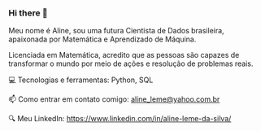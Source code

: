 ### Hi there 👋

Meu nome é Aline, sou uma futura Cientista de Dados brasileira, apaixonada por Matemática e Aprendizado de Máquina.

Licenciada em Matemática, acredito que as pessoas são capazes de transformar o mundo por meio de ações e resolução de problemas reais.

💻 Tecnologias e ferramentas: Python, SQL

📫 Como entrar em contato comigo: aline_leme@yahoo.com.br

🔍 Meu LinkedIn: https://www.linkedin.com/in/aline-leme-da-silva/

<!--
**EnilaLeme/EnilaLeme** is a ✨ _special_ ✨ repository because its `README.md` (this file) appears on your GitHub profile.

Here are some ideas to get you started:

- 🔭 I’m currently working on ...
- 🌱 I’m currently learning ...
- 👯 I’m looking to collaborate on ...
- 🤔 I’m looking for help with ...
- 💬 Ask me about ...
- 📫 How to reach me: ...
- 😄 Pronouns: ...
- ⚡ Fun fact: ...
-->
